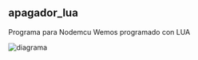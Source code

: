 
## apagador_lua
Programa para Nodemcu Wemos programado con LUA



![diagrama](https://github.com/adrron/apagador_lua/assets/56902077/148b10c5-cd7b-4c24-ad20-632f9ca7c6f3)
